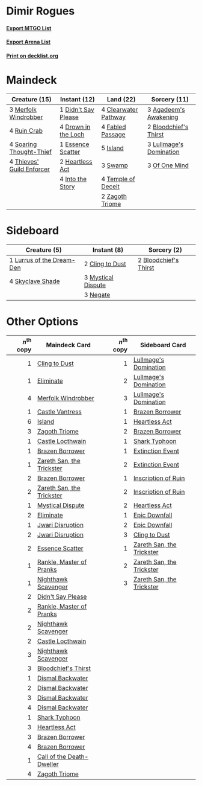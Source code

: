 # Dimir Rogues

#### [Export MTGO List](../collection/Dimir%20Rogues/Dimir%20Rogues.txt)
#### [Export Arena List](../collection/Dimir%20Rogues/Dimir%20Rogues_arena.txt)
#### [Print on decklist.org](http://decklist.org/?deckmain=3%09Agadeem's%20Awakening%0A2%09Bloodchief's%20Thirst%0A4%09Clearwater%20Pathway%0A1%09Didn't%20Say%20Please%0A4%09Drown%20in%20the%20Loch%0A1%09Essence%20Scatter%0A4%09Fabled%20Passage%0A2%09Heartless%20Act%0A4%09Into%20the%20Story%0A5%09Island%0A3%09Lullmage's%20Domination%0A3%09Merfolk%20Windrobber%0A3%09Of%20One%20Mind%0A4%09Ruin%20Crab%0A4%09Soaring%20Thought-Thief%0A3%09Swamp%0A4%09Temple%20of%20Deceit%0A4%09Thieves'%20Guild%20Enforcer%0A2%09Zagoth%20Triome&deckside=2%09Bloodchief's%20Thirst%0A2%09Cling%20to%20Dust%0A1%09Lurrus%20of%20the%20Dream-Den%0A3%09Mystical%20Dispute%0A3%09Negate%0A4%09Skyclave%20Shade)
# Maindeck

|                                           Creature (15)                                            |                                         Instant (12)                                         |                                           Land (22)                                           |                                           Sorcery (11)                                           |
|----------------------------------------------------------------------------------------------------|----------------------------------------------------------------------------------------------|-----------------------------------------------------------------------------------------------|--------------------------------------------------------------------------------------------------|
|3 [Merfolk Windrobber](http://gatherer.wizards.com/Pages/Card/Details.aspx?multiverseid=491700)     |1 [Didn't Say Please](http://gatherer.wizards.com/Pages/Card/Details.aspx?multiverseid=473004)|4 [Clearwater Pathway](http://gatherer.wizards.com/Pages/Card/Details.aspx?multiverseid=491913)|3 [Agadeem's Awakening](http://gatherer.wizards.com/Pages/Card/Details.aspx?multiverseid=491723)  |
|4 [Ruin Crab](http://gatherer.wizards.com/Pages/Card/Details.aspx?multiverseid=495191)              |4 [Drown in the Loch](http://gatherer.wizards.com/Pages/Card/Details.aspx?multiverseid=473150)|4 [Fabled Passage](http://gatherer.wizards.com/Pages/Card/Details.aspx?multiverseid=473206)    |2 [Bloodchief's Thirst](http://gatherer.wizards.com/Pages/Card/Details.aspx?multiverseid=491729)  |
|4 [Soaring Thought-Thief](http://gatherer.wizards.com/Pages/Card/Details.aspx?multiverseid=491887)  |1 [Essence Scatter](http://gatherer.wizards.com/Pages/Card/Details.aspx?multiverseid=426754)  |5 [Island](http://gatherer.wizards.com/Pages/Card/Details.aspx?multiverseid=439857)            |3 [Lullmage's Domination](http://gatherer.wizards.com/Pages/Card/Details.aspx?multiverseid=491696)|
|4 [Thieves' Guild Enforcer](http://gatherer.wizards.com/Pages/Card/Details.aspx?multiverseid=485448)|2 [Heartless Act](http://gatherer.wizards.com/Pages/Card/Details.aspx?multiverseid=479611)    |3 [Swamp](http://gatherer.wizards.com/Pages/Card/Details.aspx?multiverseid=439858)             |3 [Of One Mind](http://gatherer.wizards.com/Pages/Card/Details.aspx?multiverseid=479580)          |
|                                                                                                    |4 [Into the Story](http://gatherer.wizards.com/Pages/Card/Details.aspx?multiverseid=473012)   |4 [Temple of Deceit](http://gatherer.wizards.com/Pages/Card/Details.aspx?multiverseid=373734)  |                                                                                                  |
|                                                                                                    |                                                                                              |2 [Zagoth Triome](http://gatherer.wizards.com/Pages/Card/Details.aspx?multiverseid=479779)     |                                                                                                  |


# Sideboard

|                                            Creature (5)                                            |                                         Instant (8)                                         |                                          Sorcery (2)                                           |
|----------------------------------------------------------------------------------------------------|---------------------------------------------------------------------------------------------|------------------------------------------------------------------------------------------------|
|1 [Lurrus of the Dream-Den](http://gatherer.wizards.com/Pages/Card/Details.aspx?multiverseid=479746)|2 [Cling to Dust](http://gatherer.wizards.com/Pages/Card/Details.aspx?multiverseid=476338)   |2 [Bloodchief's Thirst](http://gatherer.wizards.com/Pages/Card/Details.aspx?multiverseid=491729)|
|4 [Skyclave Shade](http://gatherer.wizards.com/Pages/Card/Details.aspx?multiverseid=491763)         |3 [Mystical Dispute](http://gatherer.wizards.com/Pages/Card/Details.aspx?multiverseid=473020)|                                                                                                |
|                                                                                                    |3 [Negate](http://gatherer.wizards.com/Pages/Card/Details.aspx?multiverseid=423707)          |                                                                                                |


# Other Options

|*n*<sup>th</sup> copy|                                           Maindeck Card                                            |*n*<sup>th</sup> copy|                                           Sideboard Card                                           |
|--------------------:|----------------------------------------------------------------------------------------------------|--------------------:|----------------------------------------------------------------------------------------------------|
|                    1|[Cling to Dust](http://gatherer.wizards.com/Pages/Card/Details.aspx?multiverseid=476338)            |                    1|[Lullmage's Domination](http://gatherer.wizards.com/Pages/Card/Details.aspx?multiverseid=491696)    |
|                    1|[Eliminate](http://gatherer.wizards.com/Pages/Card/Details.aspx?multiverseid=485420)                |                    2|[Lullmage's Domination](http://gatherer.wizards.com/Pages/Card/Details.aspx?multiverseid=491696)    |
|                    4|[Merfolk Windrobber](http://gatherer.wizards.com/Pages/Card/Details.aspx?multiverseid=491700)       |                    3|[Lullmage's Domination](http://gatherer.wizards.com/Pages/Card/Details.aspx?multiverseid=491696)    |
|                    1|[Castle Vantress](http://gatherer.wizards.com/Pages/Card/Details.aspx?multiverseid=473204)          |                    1|[Brazen Borrower](http://gatherer.wizards.com/Pages/Card/Details.aspx?multiverseid=473001)          |
|                    6|[Island](http://gatherer.wizards.com/Pages/Card/Details.aspx?multiverseid=439857)                   |                    1|[Heartless Act](http://gatherer.wizards.com/Pages/Card/Details.aspx?multiverseid=479611)            |
|                    3|[Zagoth Triome](http://gatherer.wizards.com/Pages/Card/Details.aspx?multiverseid=479779)            |                    2|[Brazen Borrower](http://gatherer.wizards.com/Pages/Card/Details.aspx?multiverseid=473001)          |
|                    1|[Castle Locthwain](http://gatherer.wizards.com/Pages/Card/Details.aspx?multiverseid=473203)         |                    1|[Shark Typhoon](http://gatherer.wizards.com/Pages/Card/Details.aspx?multiverseid=479587)            |
|                    1|[Brazen Borrower](http://gatherer.wizards.com/Pages/Card/Details.aspx?multiverseid=473001)          |                    1|[Extinction Event](http://gatherer.wizards.com/Pages/Card/Details.aspx?multiverseid=479608)         |
|                    1|[Zareth San, the Trickster](http://gatherer.wizards.com/Pages/Card/Details.aspx?multiverseid=491893)|                    2|[Extinction Event](http://gatherer.wizards.com/Pages/Card/Details.aspx?multiverseid=479608)         |
|                    2|[Brazen Borrower](http://gatherer.wizards.com/Pages/Card/Details.aspx?multiverseid=473001)          |                    1|[Inscription of Ruin](http://gatherer.wizards.com/Pages/Card/Details.aspx?multiverseid=491744)      |
|                    2|[Zareth San, the Trickster](http://gatherer.wizards.com/Pages/Card/Details.aspx?multiverseid=491893)|                    2|[Inscription of Ruin](http://gatherer.wizards.com/Pages/Card/Details.aspx?multiverseid=491744)      |
|                    1|[Mystical Dispute](http://gatherer.wizards.com/Pages/Card/Details.aspx?multiverseid=473020)         |                    2|[Heartless Act](http://gatherer.wizards.com/Pages/Card/Details.aspx?multiverseid=479611)            |
|                    2|[Eliminate](http://gatherer.wizards.com/Pages/Card/Details.aspx?multiverseid=485420)                |                    1|[Epic Downfall](http://gatherer.wizards.com/Pages/Card/Details.aspx?multiverseid=473047)            |
|                    1|[Jwari Disruption](http://gatherer.wizards.com/Pages/Card/Details.aspx?multiverseid=491693)         |                    2|[Epic Downfall](http://gatherer.wizards.com/Pages/Card/Details.aspx?multiverseid=473047)            |
|                    2|[Jwari Disruption](http://gatherer.wizards.com/Pages/Card/Details.aspx?multiverseid=491693)         |                    3|[Cling to Dust](http://gatherer.wizards.com/Pages/Card/Details.aspx?multiverseid=476338)            |
|                    2|[Essence Scatter](http://gatherer.wizards.com/Pages/Card/Details.aspx?multiverseid=426754)          |                    1|[Zareth San, the Trickster](http://gatherer.wizards.com/Pages/Card/Details.aspx?multiverseid=491893)|
|                    1|[Rankle, Master of Pranks](http://gatherer.wizards.com/Pages/Card/Details.aspx?multiverseid=473063) |                    2|[Zareth San, the Trickster](http://gatherer.wizards.com/Pages/Card/Details.aspx?multiverseid=491893)|
|                    1|[Nighthawk Scavenger](http://gatherer.wizards.com/Pages/Card/Details.aspx?multiverseid=491752)      |                    3|[Zareth San, the Trickster](http://gatherer.wizards.com/Pages/Card/Details.aspx?multiverseid=491893)|
|                    2|[Didn't Say Please](http://gatherer.wizards.com/Pages/Card/Details.aspx?multiverseid=473004)        |                     |                                                                                                    |
|                    2|[Rankle, Master of Pranks](http://gatherer.wizards.com/Pages/Card/Details.aspx?multiverseid=473063) |                     |                                                                                                    |
|                    2|[Nighthawk Scavenger](http://gatherer.wizards.com/Pages/Card/Details.aspx?multiverseid=491752)      |                     |                                                                                                    |
|                    2|[Castle Locthwain](http://gatherer.wizards.com/Pages/Card/Details.aspx?multiverseid=473203)         |                     |                                                                                                    |
|                    3|[Nighthawk Scavenger](http://gatherer.wizards.com/Pages/Card/Details.aspx?multiverseid=491752)      |                     |                                                                                                    |
|                    3|[Bloodchief's Thirst](http://gatherer.wizards.com/Pages/Card/Details.aspx?multiverseid=491729)      |                     |                                                                                                    |
|                    1|[Dismal Backwater](http://gatherer.wizards.com/Pages/Card/Details.aspx?multiverseid=420908)         |                     |                                                                                                    |
|                    2|[Dismal Backwater](http://gatherer.wizards.com/Pages/Card/Details.aspx?multiverseid=420908)         |                     |                                                                                                    |
|                    3|[Dismal Backwater](http://gatherer.wizards.com/Pages/Card/Details.aspx?multiverseid=420908)         |                     |                                                                                                    |
|                    4|[Dismal Backwater](http://gatherer.wizards.com/Pages/Card/Details.aspx?multiverseid=420908)         |                     |                                                                                                    |
|                    1|[Shark Typhoon](http://gatherer.wizards.com/Pages/Card/Details.aspx?multiverseid=479587)            |                     |                                                                                                    |
|                    3|[Heartless Act](http://gatherer.wizards.com/Pages/Card/Details.aspx?multiverseid=479611)            |                     |                                                                                                    |
|                    3|[Brazen Borrower](http://gatherer.wizards.com/Pages/Card/Details.aspx?multiverseid=473001)          |                     |                                                                                                    |
|                    4|[Brazen Borrower](http://gatherer.wizards.com/Pages/Card/Details.aspx?multiverseid=473001)          |                     |                                                                                                    |
|                    1|[Call of the Death-Dweller](http://gatherer.wizards.com/Pages/Card/Details.aspx?multiverseid=479598)|                     |                                                                                                    |
|                    4|[Zagoth Triome](http://gatherer.wizards.com/Pages/Card/Details.aspx?multiverseid=479779)            |                     |                                                                                                    |

